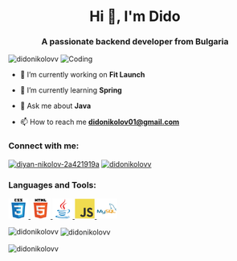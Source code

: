 <h1 align="center">Hi 👋, I'm Dido</h1>
<h3 align="center">A passionate backend developer from Bulgaria</h3>
<img align="right" alt="Coding" width="400" src="https://cdn.dribbble.com/users/1162077/screenshots/3848914/programmer.gif">

<p align="left"> <img src="https://komarev.com/ghpvc/?username=didonikolovv&label=Profile%20views&color=0e75b6&style=flat" alt="didonikolovv" /> </p>

- 🔭 I’m currently working on **Fit Launch**

- 🌱 I’m currently learning **Spring**

- 💬 Ask me about **Java**

- 📫 How to reach me **didonikolov01@gmail.com**

<h3 align="left">Connect with me:</h3>
<p align="left">
<a href="https://linkedin.com/in/diyan-nikolov-2a421919a" target="blank"><img align="center" src="https://raw.githubusercontent.com/rahuldkjain/github-profile-readme-generator/master/src/images/icons/Social/linked-in-alt.svg" alt="diyan-nikolov-2a421919a" height="30" width="40" /></a>
<a href="https://instagram.com/didonikolovv" target="blank"><img align="center" src="https://raw.githubusercontent.com/rahuldkjain/github-profile-readme-generator/master/src/images/icons/Social/instagram.svg" alt="didonikolovv" height="30" width="40" /></a>
</p>

<h3 align="left">Languages and Tools:</h3>
<p align="left"> <a href="https://www.w3schools.com/css/" target="_blank" rel="noreferrer"> <img src="https://raw.githubusercontent.com/devicons/devicon/master/icons/css3/css3-original-wordmark.svg" alt="css3" width="40" height="40"/> </a> <a href="https://www.w3.org/html/" target="_blank" rel="noreferrer"> <img src="https://raw.githubusercontent.com/devicons/devicon/master/icons/html5/html5-original-wordmark.svg" alt="html5" width="40" height="40"/> </a> <a href="https://www.java.com" target="_blank" rel="noreferrer"> <img src="https://raw.githubusercontent.com/devicons/devicon/master/icons/java/java-original.svg" alt="java" width="40" height="40"/> </a> <a href="https://developer.mozilla.org/en-US/docs/Web/JavaScript" target="_blank" rel="noreferrer"> <img src="https://raw.githubusercontent.com/devicons/devicon/master/icons/javascript/javascript-original.svg" alt="javascript" width="40" height="40"/> </a> <a href="https://www.mysql.com/" target="_blank" rel="noreferrer"> <img src="https://raw.githubusercontent.com/devicons/devicon/master/icons/mysql/mysql-original-wordmark.svg" alt="mysql" width="40" height="40"/> </a> </p>

<p><img align="left" src="https://github-readme-stats.vercel.app/api/top-langs?username=didonikolovv&show_icons=true&locale=en&layout=compact" alt="didonikolovv" /></p>

<p>&nbsp;<img align="center" src="https://github-readme-stats.vercel.app/api?username=didonikolovv&show_icons=true&locale=en" alt="didonikolovv" /></p>

<p><img align="center" src="https://github-readme-streak-stats.herokuapp.com/?user=didonikolovv&" alt="didonikolovv" /></p>


